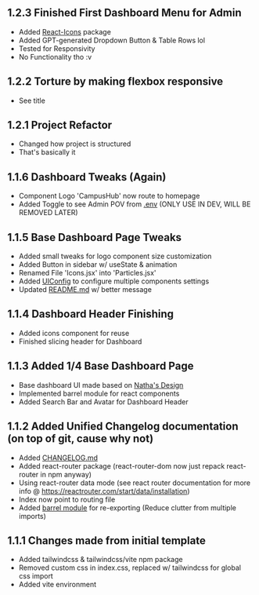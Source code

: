 ## 1.2.3 Finished First Dashboard Menu for Admin

-   Added [React-Icons](https://www.npmjs.com/package/react-icons) package
-   Added GPT-generated Dropdown Button & Table Rows lol
-   Tested for Responsivity
-   No Functionality tho :v

## 1.2.2 Torture by making flexbox responsive

-   See title

## 1.2.1 Project Refactor

-   Changed how project is structured
-   That's basically it

## 1.1.6 Dashboard Tweaks (Again)

-   Component Logo 'CampusHub' now route to homepage
-   Added Toggle to see Admin POV from [.env](.env.example) (ONLY USE IN DEV, WILL BE REMOVED LATER)

## 1.1.5 Base Dashboard Page Tweaks

-   Added small tweaks for logo component size customization
-   Added Button in sidebar w/ useState & animation
-   Renamed File 'Icons.jsx' into 'Particles.jsx'
-   Added [UIConfig](src/UIConfig.jsx) to configure multiple components settings
-   Updated [README.md](README.md) w/ better message

## 1.1.4 Dashboard Header Finishing

-   Added icons component for reuse
-   Finished slicing header for Dashboard

## 1.1.3 Added 1/4 Base Dashboard Page

-   Base dashboard UI made based on [Natha's Design](https://www.figma.com/design/LzB6oKLbkXXDNERQ0fJzJE/TBC?node-id=0-1&t=7BErKKXjAwJn26PZ-1)
-   Implemented barrel module for react components
-   Added Search Bar and Avatar for Dashboard Header

## 1.1.2 Added Unified Changelog documentation (on top of git, cause why not)

-   Added [CHANGELOG.md](CHANGELOG.md)
-   Added react-router package (react-router-dom now just repack react-router in npm anyway)
-   Using react-router data mode (see react router documentation for more info @ https://reactrouter.com/start/data/installation)
-   Index now point to routing file
-   Added [barrel module](src/Barrel.jsx) for re-exporting (Reduce clutter from multiple imports)

## 1.1.1 Changes made from initial template

-   Added tailwindcss & tailwindcss/vite npm package
-   Removed custom css in index.css, replaced w/ tailwindcss for global css import
-   Added vite environment
